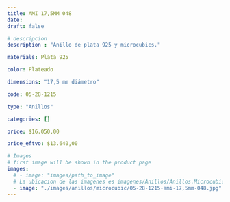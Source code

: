 ```yaml
---
title: AMI 17,5MM 048
date: 
draft: false

# descripcion
description : "Anillo de plata 925 y microcubics."

materials: Plata 925

color: Plateado

dimensions: "17,5 mm diámetro"

code: 05-28-1215

type: "Anillos"

categories: []

price: $16.050,00

price_eftvo: $13.640,00

# Images
# first image will be shown in the product page
images:
  # - image: "images/path_to_image"
  # La ubicacion de las imagenes es imagenes/Anillos/Anillos.Microcubic/05-28-1215-ami-17,5mm-048
  - image: "./images/anillos/microcubic/05-28-1215-ami-17,5mm-048.jpg"
---
```

